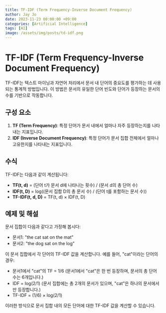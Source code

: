 ```yaml
---
title: TF-IDF (Term Frequency-Inverse Document Frequency)
author: Jay Jo
date: 2023-11-23 00:00:00 +09:00
categories: [Artificial Intelligence]
tags: [AI]
image: /assets/img/posts/td-idf.png
---
```


# TF-IDF (Term Frequency-Inverse Document Frequency)

TF-IDF는 텍스트 마이닝과 자연어 처리에서 문서 내 단어의 중요도를 평가하는 데 사용되는 통계적 방법입니다. 이 방법은 문서의 유일한 단어 빈도와 단어가 등장하는 문서의 수를 기반으로 작동합니다.

## 구성 요소

1. **TF (Term Frequency)**: 특정 단어가 문서 내에서 얼마나 자주 등장하는지를 나타내는 지표입니다.
2. **IDF (Inverse Document Frequency)**: 특정 단어가 문서 집합 전체에서 얼마나 고유한지를 나타내는 지표입니다.

## 수식

TF-IDF는 다음과 같이 계산됩니다:

- **TF(t, d)** = (단어 t가 문서 d에 나타나는 횟수) / (문서 d의 총 단어 수)
- **IDF(t, D)** = log((문서 집합 D의 총 문서 수) / (단어 t를 포함하는 문서 수))
- **TF-IDF(t, d, D)** = TF(t, d) × IDF(t, D)

## 예제 및 해설

문서 집합이 다음과 같다고 가정해 봅시다:

- 문서1: "the cat sat on the mat"
- 문서2: "the dog sat on the log"

이 문서 집합에서 각 단어의 TF-IDF 값을 계산합니다. 예를 들어, "cat"이라는 단어의 경우:

- 문서1에서 "cat"의 TF = 1/6 (문서1에서 "cat"은 한 번 등장하며, 문서의 총 단어 수는 6개입니다.)
- IDF = log(2/1) (문서 집합에는 총 2개의 문서가 있으며, "cat"은 하나의 문서에서만 등장합니다.)
- TF-IDF = (1/6) × log(2/1)

이러한 방식으로 문서 집합 내의 모든 단어에 대한 TF-IDF 값을 계산할 수 있습니다.